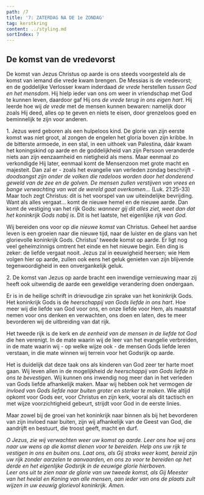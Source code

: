 ```yaml
---
path: /7
title: '7: ZATERDAG NA DE 1e ZONDAG'
tag: kerstkring
content: ../styling.md
sortIndex: 7
---
```


## De komst van de vredevorst

De komst van Jezus Christus op aarde is ons steeds voorgesteld als de komst van iemand die vrede kwam brengen. De Messias is de vredevorst; en de goddelijke Verlosser kwam inderdaad _de vrede_ herstellen _tussen God en het mensdom_. Hij hielp ieder van ons om weer in vriendschap met God te kunnen leven, daardoor gaf Hij ons _de vrede terug in ons eigen hart_. Hij leerde hoe wij _de vrede_ met de mensen kunnen bewaren: namelijk door zoals Hij deed, alles op te geven en niets te eisen, door grenzeloos goed en beminnelijk te zijn voor anderen.

1\. Jezus werd geboren als een hulpeloos kind. De glorie van zijn eerste komst was niet groot, al zongen de engelen het gloria boven zijn kribbe. In de bitterste armoede, in een stal, in een uithoek van Palestina, dáár kwam het koningskind op aarde en de goddelijkheid van zijn Persoon veranderde niets aan zijn eenzaamheid en nietigheid als mens. Maar eenmaal zo verkondigde Hij later, eenmaal komt de Mensenzoon met grote macht en majesteit. Dan zal er - zoals het evangelie van verleden zondag beschrijft - _doodsangst zijn onder de volken die radeloos worden door het donderend geweld van de zee en de golven. De mensen zullen verstijven van vrees en bange verwachting van wat de wereld gaat overkomen..._ (Luk. 21:25-33) Maar toch zegt Christus: dit is het voorspel van uw uiteindelijke bevrijding. Want als alles vergaat... komt de nieuwe hemel en de nieuwe aarde. Dan komt de vestiging van het rijk Gods: _wanneer gij dit alles ziet, weet dan dat het koninkrijk Gods nabij is_. Dit is het laatste, het eigenlijke _rijk van God_.

Wij bereiden ons voor op _die nieuwe komst_ van Christus. Geheel het aardse leven is een groeien naar die nieuwe tijd, naar de luister en de glans van het glorievolle koninkrijk Gods. Christus' tweede komst op aarde. Er ligt nog veel geheimzinnigs omtrent het einde en het nieuwe begin. Eén ding is zeker: de liefde vergaat nooit. Jezus zal in eeuwigheid heersen; wie Hem volgen hier op aarde, zullen ook eens het geluk genieten van zijn blijvende tegenwoordigheid in een onvergankelijk geluk.

2\. De komst van Jezus op aarde bracht een inwendige vernieuwing maar zij heeft ook uitwendig de aarde een geweldige verandering doen ondergaan.

Er is in de heilige schrift in drievoudige zin sprake van het koninkrijk Gods. Het koninkrijk Gods is de _heerschappij van Gods liefde in ons hart_. Hoe meer wij die liefde van God voor ons, en onze liefde voor Hem, als maatstaf nemen voor ons denken en verwachten, ons doen en laten, des te meer bevorderen wij de uitbreiding van dat rijk.

Het tweede rijk is de kerk en _de eenheid van de mensen in de liefde tot God_ die hen verenigt. In de mate waarin wij de leer van het evangelie verbreiden, in de mate waarin wij - op welke wijze ook - de mensen Gods liefde leren verstaan, in die mate winnen wij terrein voor het Godsrijk op aarde.

Het is duidelijk dat deze taak ons als kinderen van God zeer ter harte moet gaan. Wij leven allen in de mogelijkheid _de heerschappij van Gods liefde in ons te bevestigen_. Wij kunnen ons inwendig nog meer dan in het verleden van Gods liefde afhankelijk maken. Maar wij hebben ook het vermogen _de invloed van Gods liefde naar buiten groter en sterker te maken_. Wie altijd opkomt voor Gods eer, voor Christus en zijn kerk, vooral als dit tactisch en met wijze voorzichtigheid gebeurt, strijdt voor God in de eerste linies.

Maar zowel bij de groei van het koninkrijk naar binnen als bij het bevorderen van zijn invloed naar buiten, zijn wij afhankelijk van de Geest van God, die aandrijft en bestuurt, die troost geeft, macht en durf.

_O Jezus, zie wij verwachten weer uw komst op aarde. Leer ons hoe wij ons naar uw wens op die komst dienen voor te bereiden. Help ons uw rijk te vestigen in ons en buiten ons. Laat ons, als Gij straks weer komt, bereid zijn uw rijk zonder aarzelen te aanvaarden, en ons zo voor te bereiden op het derde en het eigenlijke Godsrijk in de eeuwige glorie hierboven._  
_Leer ons uit te zien naar de glorie van uw tweede komst, als Gij Meester van het heelal en Koning van alle mensen, aan ieder van ons de plaats zult wijzen in uw eeuwig glorievol koninkrijk. Amen._

